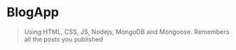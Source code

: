 # BlogApp
> Using HTML, CSS, JS, Nodejs, MongoDB and Mongoose.
> Remembers all the posts you published

